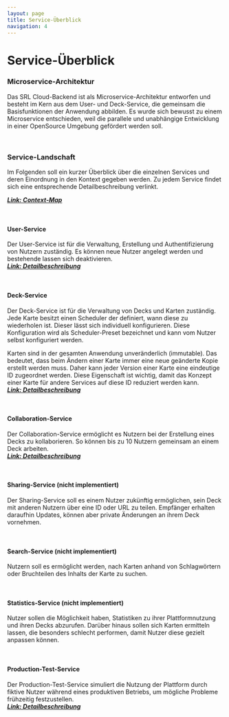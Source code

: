 ```yaml
---
layout: page
title: Service-Überblick
navigation: 4
---
```


# Service-Überblick

### Microservice-Architektur

Das SRL Cloud-Backend ist als Microservice-Architektur entworfen und besteht im Kern aus dem User- und Deck-Service, die gemeinsam die Basisfunktionen der Anwendung abbilden. Es wurde sich bewusst zu einem Microservice entschieden, weil die parallele und unabhängige Entwicklung in einer OpenSource Umgebung gefördert werden soll.

<br/>

### Service-Landschaft

Im Folgenden soll ein kurzer Überblick über die einzelnen Services und deren Einordnung in den Kontext gegeben werden. Zu jedem Service findet sich eine entsprechende Detailbeschreibung verlinkt.

[***Link: Context-Map***](/ldm/context-map.png)

<br />

#### User-Service

Der User-Service ist für die Verwaltung, Erstellung und Authentifizierung von Nutzern zuständig. Es können neue Nutzer angelegt werden und bestehende lassen sich deaktivieren.  
[***Link: Detailbeschreibung***](/srscs-doc/user-service.html)

<br/>

#### Deck-Service

Der Deck-Service ist für die Verwaltung von Decks und Karten zuständig. Jede Karte besitzt einen Scheduler der definiert, wann diese zu wiederholen ist. Dieser lässt sich individuell konfigurieren. Diese Konfiguration wird als Scheduler-Preset bezeichnet und kann vom Nutzer selbst konfiguriert werden.

Karten sind in der gesamten Anwendung unveränderlich (immutable). Das bedeutet, dass beim Ändern einer Karte immer eine neue geänderte Kopie erstellt werden muss. Daher kann jeder Version einer Karte eine eindeutige ID zugeordnet werden. Diese Eigenschaft ist wichtig, damit das Konzept einer Karte für andere Services auf diese ID reduziert werden kann.  
[***Link: Detailbeschreibung***](/srscs-doc/deck-service.html)

<br/>

#### Collaboration-Service

Der Collaboration-Service ermöglicht es Nutzern bei der Erstellung eines Decks zu kollaborieren. So können bis zu 10 Nutzern gemeinsam an einem Deck arbeiten.  
[***Link: Detailbeschreibung***](/srscs-doc/collaboration-service.html)

<br/>

#### Sharing-Service (nicht implementiert)

Der Sharing-Service soll es einem Nutzer zukünftig ermöglichen, sein Deck mit anderen Nutzern über eine ID oder URL zu teilen. Empfänger erhalten daraufhin Updates, können aber private Änderungen an ihrem Deck vornehmen.

<br/>

#### Search-Service (nicht implementiert)

Nutzern soll es ermöglicht werden, nach Karten anhand von Schlagwörtern oder Bruchteilen des Inhalts der Karte zu suchen.

<br/>

#### Statistics-Service (nicht implementiert)

Nutzer sollen die Möglichkeit haben, Statistiken zu ihrer Plattformnutzung und ihren Decks abzurufen. Darüber hinaus sollen sich Karten ermitteln lassen, die besonders schlecht performen, damit Nutzer diese gezielt anpassen können.

<br/>

#### Production-Test-Service

Der Production-Test-Service simuliert die Nutzung der Plattform durch fiktive Nutzer während eines produktiven Betriebs, um mögliche Probleme frühzeitig festzustellen.  
[***Link: Detailbeschreibung***](/srscs-doc/prod-test-service.html)